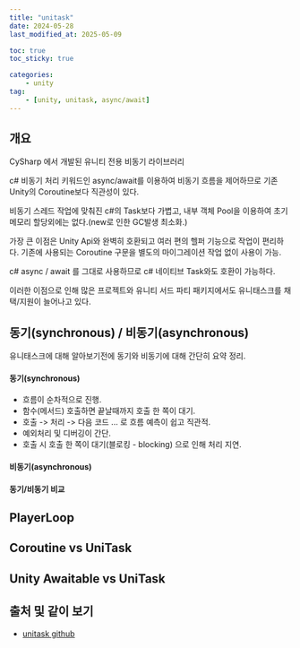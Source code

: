 ```yaml
---
title: "unitask"
date: 2024-05-28
last_modified_at: 2025-05-09

toc: true
toc_sticky: true

categories:
    - unity
tag:
    - [unity, unitask, async/await]
---
```


## 개요
CySharp 에서 개발된 유니티 전용 비동기 라이브러리

c# 비동기 처리 키워드인 async/await를 이용하여 비동기 흐름을 제어하므로 기존 Unity의 Coroutine보다 직관성이 있다.

비동기 스레드 작업에 맞춰진 c#의 Task보다 가볍고, 내부 객체 Pool을 이용하여 초기 메모리 할당외에는 없다.(new로 인한 GC발생 최소화.)

가장 큰 이점은 Unity Api와 완벽히 호환되고 여러 편의 헬퍼 기능으로 작업이 편리하다. 기존에 사용되는 Coroutine 구문을 별도의 마이그레이션 작업 없이 사용이 가능.

c# async / await 를 그대로 사용하므로 c# 네이티브 Task와도 호환이 가능하다.

이러한 이점으로 인해 많은 프로젝트와 유니티 서드 파티 패키지에서도 유니태스크를 채택/지원이 늘어나고 있다.

## 동기(synchronous) / 비동기(asynchronous)
유니태스크에 대해 알아보기전에 동기와 비동기에 대해 간단히 요약 정리.

#### 동기(synchronous)
* 흐름이 순차적으로 진행.
* 함수(메서드) 호출하면 끝날때까지 호출 한 쪽이 대기.
* 호출 -> 처리 -> 다음 코드 ... 로 흐름 예측이 쉽고 직관적.
* 예외처리 및 디버깅이 간단.
* 호출 시 호출 한 쪽이 대기(블로킹 - blocking) 으로 인해 처리 지연.

#### 비동기(asynchronous)
#### 동기/비동기 비교


## PlayerLoop
## Coroutine vs UniTask
## Unity Awaitable vs UniTask


## 출처 및 같이 보기
 - <a href="https://github.com/Cysharp/UniTask#getting-started">unitask github</a>